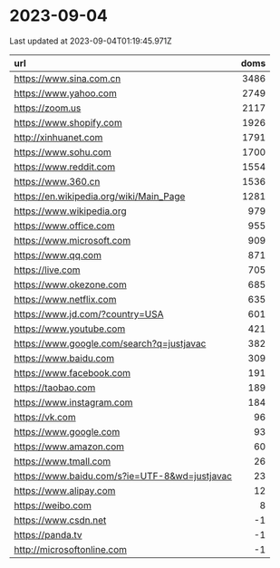 # 2023-09-04

<!-- BEGIN -->
Last updated at 2023-09-04T01:19:45.971Z

url | doms
:- | -:
https://www.sina.com.cn | 3486
https://www.yahoo.com | 2749
https://zoom.us | 2117
https://www.shopify.com | 1926
http://xinhuanet.com | 1791
https://www.sohu.com | 1700
https://www.reddit.com | 1554
https://www.360.cn | 1536
https://en.wikipedia.org/wiki/Main_Page | 1281
https://www.wikipedia.org | 979
https://www.office.com | 955
https://www.microsoft.com | 909
https://www.qq.com | 871
https://live.com | 705
https://www.okezone.com | 685
https://www.netflix.com | 635
https://www.jd.com/?country=USA | 601
https://www.youtube.com | 421
https://www.google.com/search?q=justjavac | 382
https://www.baidu.com | 309
https://www.facebook.com | 191
https://taobao.com | 189
https://www.instagram.com | 184
https://vk.com | 96
https://www.google.com | 93
https://www.amazon.com | 60
https://www.tmall.com | 26
https://www.baidu.com/s?ie=UTF-8&wd=justjavac | 23
https://www.alipay.com | 12
https://weibo.com | 8
https://www.csdn.net | -1
https://panda.tv | -1
http://microsoftonline.com | -1
<!-- END -->
